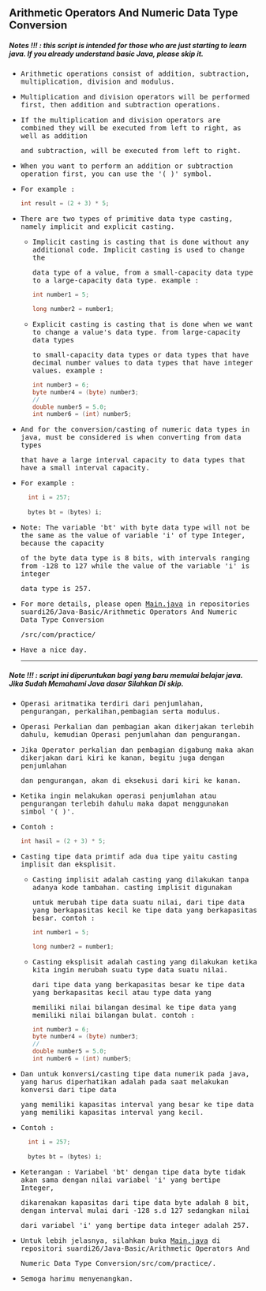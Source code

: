 ## Arithmetic Operators And Numeric Data Type Conversion
##### Notes !!! : this script is intended for those who are just starting to learn java. If you already understand basic Java, please skip it.

- <samp>Arithmetic operations consist of addition, subtraction, multiplication, division and modulus.</samp>

- <samp>Multiplication and division operators will be performed first, then addition and subtraction operations.</samp>

- <samp>If the multiplication and division operators are combined they will be executed from left to right, as well as addition </samp>
  
  <samp>and subtraction, will be executed from left to right.</samp>

- <samp>When you want to perform an addition or subtraction operation first, you can use the '( )' symbol.</samp> 
  
- <samp>For example : </samp>
   <samp>
  ```java
  int result = (2 + 3) * 5;
  ```
  </samp>
  
- <samp>There are two types of primitive data type casting, namely implicit and explicit casting.</samp>

    - <samp>Implicit casting is casting that is done without any additional code. Implicit casting is used to change the</samp> 
      
      <samp>data type of a value, from a small-capacity data type to a large-capacity data type. example :</samp>
            
      ```java
      int number1 = 5;
      
      long number2 = number1;
      ``` 
      
    - <samp>Explicit casting is casting that is done when we want to change a value's data type. from large-capacity data types</samp> 
      
      <samp>to small-capacity data types or data types that have decimal number values to data types that have integer values. example :</samp>
      
      ```java
      int number3 = 6;
      byte number4 = (byte) number3;
      //
      double number5 = 5.0;
      int number6 = (int) number5;
      ```
     
- <samp>And for the conversion/casting of numeric data types in java, must be considered is when converting from data types</samp> 
  
  <samp>that have a large interval capacity to data types that have a small interval capacity.</samp>

- <samp>For example : </samp>
  
  ```java
    int i = 257;
               
    bytes bt = (bytes) i;
  
  ```  
  
- <samp>Note: The variable 'bt' with byte data type will not be the same as the value of variable 'i' of type Integer, because the capacity </samp>

  <samp>of the byte data type is 8 bits, with intervals ranging from -128 to 127 while the value of the variable 'i' is integer</samp> 
  
  <samp>data type is 257.</samp>

- <samp>For more details, please open [Main.java](https://github.com/suardi26/Java-Basic/blob/main/Arithmetic%20Operators%20And%20Numeric%20Data%20Type%20Conversion/src/com/practice/Main.java) in repositories suardi26/Java-Basic/Arithmetic Operators And Numeric Data Type Conversion</samp>
  
  <samp>/src/com/practice/<samp>

- <samp>Have a nice day.</samp>

  ---

##### Note !!! : script ini diperuntukan bagi yang baru memulai belajar java. Jika Sudah Memahami Java dasar Silahkan Di skip.

- <samp>Operasi aritmatika terdiri dari penjumlahan, pengurangan, perkalihan,pembagian serta modulus. </samp>

- <samp>Operasi Perkalian dan pembagian akan dikerjakan terlebih dahulu, kemudian Operasi penjumlahan dan pengurangan.</samp>
  
- <samp>Jika Operator perkalian dan pembagian digabung maka akan dikerjakan dari kiri ke kanan, begitu juga dengan penjumlahan</samp> 
  
  <samp>dan pengurangan, akan di eksekusi dari kiri ke kanan. </samp>

- <samp>Ketika ingin melakukan operasi penjumlahan atau pengurangan terlebih dahulu maka dapat menggunakan simbol '( )'. </samp>
  
- <samp>Contoh : </samp>
   <samp>
  ```java
  int hasil = (2 + 3) * 5;
  ```
  </samp>
  
- <samp>Casting tipe data primtif ada dua tipe yaitu casting implisit dan eksplisit.</samp>
  
   -  <samp>Casting implisit adalah casting yang dilakukan tanpa adanya kode tambahan. casting implisit digunakan</samp> 
  
      <samp>untuk merubah tipe data suatu nilai, dari tipe data yang berkapasitas kecil ke tipe data yang berkapasitas besar. contoh :</samp>
  
      ```java
      int number1 = 5;
      
      long number2 = number1;
      ``` 
  
   -  <samp>Casting eksplisit adalah casting yang dilakukan ketika kita ingin merubah suatu type data suatu nilai.</samp>
  
      <samp>dari tipe data yang berkapasitas besar ke tipe data yang berkapasitas kecil atau type data yang</samp> 
     
      <samp>memiliki nilai bilangan desimal ke tipe data yang memiliki nilai bilangan bulat. contoh :</samp>
      ```java
      int number3 = 6;
      byte number4 = (byte) number3;
      //
      double number5 = 5.0;
      int number6 = (int) number5;
      ```
  
- <samp>Dan untuk konversi/casting tipe data numerik pada java, yang harus diperhatikan adalah pada saat melakukan konversi dari tipe data</samp>  
  
  <samp> yang memiliki kapasitas interval yang besar ke tipe data yang memiliki kapasitas interval yang kecil.</samp> 
  
- <samp>Contoh : </samp>
  <samp>
  ```java
    int i = 257;
               
    bytes bt = (bytes) i;
  
  ```  
  </samp>
  
- <samp>Keterangan : Variabel 'bt' dengan tipe data byte tidak akan sama dengan nilai variabel 'i' yang bertipe Integer,</samp>  
  
  <samp>dikarenakan kapasitas dari tipe data byte adalah 8 bit, dengan interval mulai dari -128 s.d 127 sedangkan nilai</samp> 
    
  <samp>dari variabel 'i' yang bertipe data integer adalah 257.</samp>

- <samp>Untuk lebih jelasnya, silahkan buka [Main.java](https://github.com/suardi26/Java-Basic/blob/main/Arithmetic%20Operators%20And%20Numeric%20Data%20Type%20Conversion/src/com/practice/Main.java) di repositori suardi26/Java-Basic/Arithmetic Operators And </samp>
  
  <samp>Numeric Data Type Conversion/src/com/practice/.</samp>

- <samp>Semoga harimu menyenangkan.</samp> 
